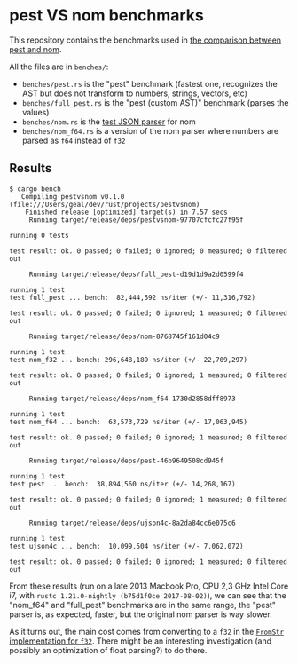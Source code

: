 # pest VS nom benchmarks

This repository contains the benchmarks used in [the comparison between pest and nom](https://github.com/pest-parser/pest/blob/4cdbfc767b05e0e21b3d1d7fb211139f8a6b93c4/README.md#sheer-performance).

All the files are in `benches/`:

- `benches/pest.rs` is the "pest" benchmark (fastest one, recognizes the AST but does not transform to numbers, strings, vectors, etc)
- `benches/full_pest.rs` is the "pest (custom AST)" benchmark (parses the values)
- `benches/nom.rs` is the [test JSON parser](https://github.com/Geal/nom/blob/b5d11591056b6acf93834dc26f863aff6559c8ac/benches/json.rs) for nom
- `benches/nom_f64.rs` is a version of the nom parser where numbers are parsed as `f64` instead of `f32`

## Results

```
$ cargo bench
   Compiling pestvsnom v0.1.0 (file:///Users/geal/dev/rust/projects/pestvsnom)
    Finished release [optimized] target(s) in 7.57 secs
     Running target/release/deps/pestvsnom-97707cfcfc27f95f

running 0 tests

test result: ok. 0 passed; 0 failed; 0 ignored; 0 measured; 0 filtered out

     Running target/release/deps/full_pest-d19d1d9a2d0599f4

running 1 test
test full_pest ... bench:  82,444,592 ns/iter (+/- 11,316,792)

test result: ok. 0 passed; 0 failed; 0 ignored; 1 measured; 0 filtered out

     Running target/release/deps/nom-8768745f161d04c9

running 1 test
test nom_f32 ... bench: 296,648,189 ns/iter (+/- 22,709,297)

test result: ok. 0 passed; 0 failed; 0 ignored; 1 measured; 0 filtered out

     Running target/release/deps/nom_f64-1730d2858dff8973

running 1 test
test nom_f64 ... bench:  63,573,729 ns/iter (+/- 17,063,945)

test result: ok. 0 passed; 0 failed; 0 ignored; 1 measured; 0 filtered out

     Running target/release/deps/pest-46b9649508cd945f

running 1 test
test pest ... bench:  38,894,560 ns/iter (+/- 14,268,167)

test result: ok. 0 passed; 0 failed; 0 ignored; 1 measured; 0 filtered out

     Running target/release/deps/ujson4c-8a2da84cc6e075c6

running 1 test
test ujson4c ... bench:  10,099,504 ns/iter (+/- 7,062,072)

test result: ok. 0 passed; 0 failed; 0 ignored; 1 measured; 0 filtered out
```

From these results (run on a late 2013 Macbook Pro, CPU 2,3 GHz Intel Core i7, with `rustc 1.21.0-nightly (b75d1f0ce 2017-08-02)`), we can see that the "nom_f64" and "full_pest" benchmarks are in the same range, the "pest" parser is, as expected, faster, but the original nom parser is way slower.

As it turns out, the main cost comes from converting to a `f32` in the [`FromStr` implementation for `f32`](https://github.com/rust-lang/rust/blob/e9c74bc42db1f811820bd829f99c023d3d007628/src/libcore/num/dec2flt/mod.rs).
There might be an interesting investigation (and possibly an optimization of float parsing?) to do there.
